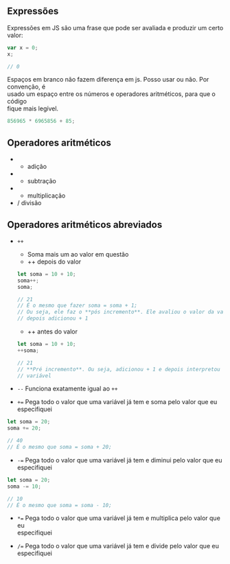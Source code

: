 ## Expressões
Expressões em JS são uma frase que pode ser avaliada e produzir um certo valor:

```javascript
var x = 0;
x;

// 0
```

Espaços em branco não fazem diferença em js. Posso usar ou não. Por convenção, é  
usado um espaço entre os números e operadores aritméticos, para que o código  
fique mais legível.

```javascript
856965 * 6965856 + 85;
```

## Operadores aritméticos
- + adição
- - subtração
- * multiplicação
- / divisão

## Operadores aritméticos abreviados
- `++`
  - Soma mais um ao valor em questão
  - ++ depois do valor
  ```javascript
  let soma = 10 + 10;
  soma++;
  soma;

  // 21
  // É o mesmo que fazer soma = soma + 1;
  // Ou seja, ele faz o **pós incremento**. Ele avaliou o valor da variável e  
  // depois adicionou + 1
  ```
  - ++ antes do valor
  ```javascript
  let soma = 10 + 10;
  ++soma;

  // 21
  // **Pré incremento**. Ou seja, adicionou + 1 e depois interpretou o valor da  
  // variável
  ```

- `--`
Funciona exatamente igual ao `++`

- `+=` Pega todo o valor que uma variável já tem e soma pelo valor que eu  
especifiquei
```javascript
let soma = 20;
soma += 20;

// 40
// É o mesmo que soma = soma + 20;
```

- `-=` Pega todo o valor que uma variável já tem e diminui pelo valor que eu  
especifiquei
```javascript
let soma = 20;
soma -= 10;

// 10
// É o mesmo que soma = soma - 10;
```

- `*=` Pega todo o valor que uma variável já tem e multiplica pelo valor que eu  
especifiquei

- `/=` Pega todo o valor que uma variável já tem e divide pelo valor que eu  
especifiquei
